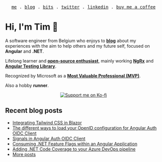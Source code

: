 <p align="center">
<samp>
<a href="https://timdeschryver.dev">me</a> .
<a href="https://timdeschryver.dev/blog">blog</a> .
<a href="https://timdeschryver.dev/bits">bits</a> .
<a href="https://timdeschryver.dev/twitter">twitter</a> .
<a href="https://timdeschryver.dev/linkedin">linkedin</a> .
<a href="https://ko-fi.com/timdeschryver">buy me a coffee</a>
</samp>
</p>

# Hi, I'm Tim 👋

A software engineer from Belgium who enjoys to **[blog](https://timdeschryver.dev/blog)** about
my experiences with the aim to help others and my future self, focused on
**Angular** and **.NET**.

Lifelong learner and **[open-source enthusiast](https://github.com/timdeschryver)**, mainly working **[NgRx](https://ngrx.io/)** and **[Angular Testing Library](https://testing-library.com/docs/angular-testing-library/)**.

Recognized by Microsoft as a **[Most Valuable Professional (MVP)](https://mvp.microsoft.com/en-us/PublicProfile/5004452?fullName=Tim%20Deschryver)**.

Also a hobby **runner**.

<div align="center">
<a href="https://ko-fi.com/timdeschryver">
<img src="https://ko-fi.com/img/githubbutton_sm.svg" alt="Support me on Ko-fi"  />
</a>  
</div>

<!-- prettier-ignore-start -->
<!-- BLOG:START -->

## Recent blog posts

- [Integrating Tailwind CSS in Blazor](https://timdeschryver.dev/blog/integrating-tailwind-css-in-blazor)
- [The different ways to load your OpenID configuration for Angular Auth OIDC Client](https://timdeschryver.dev/blog/the-different-ways-to-load-your-openid-configuration-for-angular-auth-oidc-client)
- [Signals in Angular Auth OIDC Client](https://timdeschryver.dev/blog/signals-in-angular-auth-oidc-client)
- [Consuming .NET Feature Flags within an Angular Application](https://timdeschryver.dev/blog/consuming-net-feature-flags-within-an-angular-application)
- [Adding .NET Code Coverage to your Azure DevOps pipeline](https://timdeschryver.dev/blog/adding-net-code-coverage-to-your-azure-devops-pipeline)
- [More posts](https://timdeschryver.dev/blog)

<!-- BLOG:END -->
<!-- prettier-ignore-end -->
